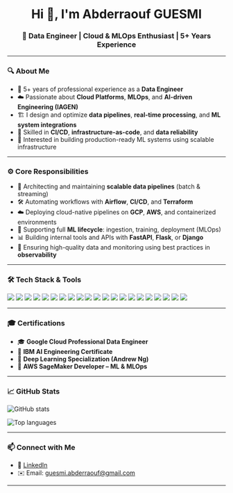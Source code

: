 <h1 align="center">Hi 👋, I'm Abderraouf GUESMI</h1>
<h3 align="center">🚀 Data Engineer | Cloud & MLOps Enthusiast | 5+ Years Experience</h3>

---

### 🔍 About Me

- 💼 5+ years of professional experience as a **Data Engineer**
- ☁️ Passionate about **Cloud Platforms**, **MLOps**, and **AI-driven Engineering (IAGEN)**
- 🏗️ I design and optimize **data pipelines**, **real-time processing**, and **ML system integrations**
- 🔁 Skilled in **CI/CD**, **infrastructure-as-code**, and **data reliability**
- 🤖 Interested in building production-ready ML systems using scalable infrastructure

---

### ⚙️ Core Responsibilities

- 🧱 Architecting and maintaining **scalable data pipelines** (batch & streaming)
- 🛠️ Automating workflows with **Airflow**, **CI/CD**, and **Terraform**
- ☁️ Deploying cloud-native pipelines on **GCP**, **AWS**, and containerized environments
- 🔁 Supporting full **ML lifecycle**: ingestion, training, deployment (MLOps)
- 📊 Building internal tools and APIs with **FastAPI**, **Flask**, or **Django**
- 🧪 Ensuring high-quality data and monitoring using best practices in **observability**

---

### 🛠️ Tech Stack & Tools

<p align="left">
  <!-- Languages -->
  <img src="https://img.shields.io/badge/Python-3776AB?style=for-the-badge&logo=python&logoColor=white" />
  <img src="https://img.shields.io/badge/PySpark-E25A1C?style=for-the-badge&logo=apachespark&logoColor=white" />
  <img src="https://img.shields.io/badge/Shell-121011?style=for-the-badge&logo=gnubash&logoColor=white" />

  <!-- Data & ML -->
  <img src="https://img.shields.io/badge/Pandas-150458?style=for-the-badge&logo=pandas&logoColor=white" />
  <img src="https://img.shields.io/badge/Numpy-013243?style=for-the-badge&logo=numpy&logoColor=white" />
  <img src="https://img.shields.io/badge/scikit--learn-F7931E?style=for-the-badge&logo=scikitlearn&logoColor=white" />
  <img src="https://img.shields.io/badge/XGBoost-EC2127?style=for-the-badge&logo=xgboost&logoColor=white" />

  <!-- Backend -->
  <img src="https://img.shields.io/badge/Django-092E20?style=for-the-badge&logo=django&logoColor=white" />
  <img src="https://img.shields.io/badge/Flask-000000?style=for-the-badge&logo=flask&logoColor=white" />
  <img src="https://img.shields.io/badge/FastAPI-009688?style=for-the-badge&logo=fastapi&logoColor=white" />

  <!-- Tools -->
  <img src="https://img.shields.io/badge/Airflow-017CEE?style=for-the-badge&logo=apache-airflow&logoColor=white" />
  <img src="https://img.shields.io/badge/Spark-FDEE21?style=for-the-badge&logo=apache-spark&logoColor=black" />
  <img src="https://img.shields.io/badge/DBT-FF694B?style=for-the-badge&logo=dbt&logoColor=white" />
  <img src="https://img.shields.io/badge/Kafka-231F20?style=for-the-badge&logo=apachekafka&logoColor=white" />
  <img src="https://img.shields.io/badge/Jenkins-D24939?style=for-the-badge&logo=jenkins&logoColor=white" />
  <img src="https://img.shields.io/badge/Terraform-7B42BC?style=for-the-badge&logo=terraform&logoColor=white" />
  <img src="https://img.shields.io/badge/Linux-FCC624?style=for-the-badge&logo=linux&logoColor=black" />
  <img src="https://img.shields.io/badge/Git-F05032?style=for-the-badge&logo=git&logoColor=white" />
  <img src="https://img.shields.io/badge/Docker-2496ED?style=for-the-badge&logo=docker&logoColor=white" />

  <!-- Cloud -->
  <img src="https://img.shields.io/badge/GCP-4285F4?style=for-the-badge&logo=googlecloud&logoColor=white" />
  <img src="https://img.shields.io/badge/AWS-232F3E?style=for-the-badge&logo=amazonaws&logoColor=white" />
</p>

---

### 🎓 Certifications

- 🎓 **Google Cloud Professional Data Engineer**
- 🤖 **IBM AI Engineering Certificate**
- 🧠 **Deep Learning Specialization (Andrew Ng)**
- 🧪 **AWS SageMaker Developer – ML & MLOps**

---

### 📈 GitHub Stats

<p align="left">
  <img src="https://github-readme-stats.vercel.app/api?username=abderraouf-guesmi&show_icons=true&theme=radical" alt="GitHub stats" />
</p>

<p align="left">
  <img src="https://github-readme-stats.vercel.app/api/top-langs/?username=abderraouf-guesmi&layout=compact&theme=radical" alt="Top languages" />
</p>

---

### 📫 Connect with Me

- 💼 [LinkedIn](https://linkedin.com/in/abderraouf-guesmi)
- ✉️ Email: guesmi.abderraouf@gmail.com

---
